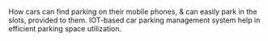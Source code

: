 How cars can find parking on their mobile phones, & can easily park in the slots, provided to them.
IOT-based car parking management system help in efficient parking space utilization.
